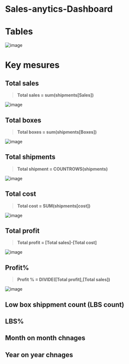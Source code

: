 # Sales-anytics-Dashboard

# Tables 
![image](https://github.com/user-attachments/assets/c66e530e-42f1-49c9-8339-ca1b3690448c)

# Key mesures 

## Total sales 
> **Total sales = sum(shipments[Sales])**


>>
![image](https://github.com/user-attachments/assets/ce911345-0226-4e74-938d-b451d68cfb7b)
>>




## Total boxes 
>**Total boxes = sum(shipments[Boxes])**

>>
   ![image](https://github.com/user-attachments/assets/1fe12a26-44e7-47d5-be64-9efc59e21169)

>>

## Total shipments
>**Total shipment = COUNTROWS(shipments)**
>
![image](https://github.com/user-attachments/assets/a66fdc49-8b17-45d2-ab65-98ff568a245a)
>


## Total cost 

> **Total cost = SUM(shipments[cost])**
>
 ![image](https://github.com/user-attachments/assets/77891dbf-442f-41f1-a5f2-12c1be9eeb34)
 >

## Total profit 
>**Total profit = [Total sales]-[Total cost]**
>
![image](https://github.com/user-attachments/assets/46c58259-ef4e-4a3a-aa54-1ca97126c1bc)

>

## Profit%
>**Profit % = DIVIDE([Total profit],[Total sales])**
>
![image](https://github.com/user-attachments/assets/6cab52ff-3366-4ee2-9192-d56375f2d66c)

>
## Low box shippment count (LBS count)

## LBS%

## Month on month chnages 

## Year on year chnages 


